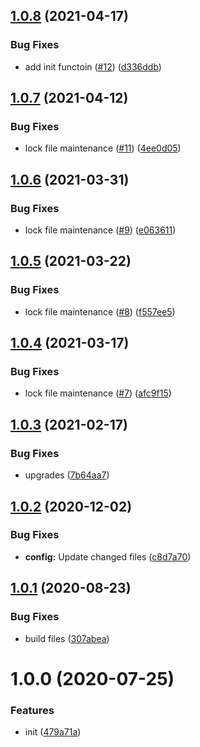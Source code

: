 ## [1.0.8](https://github.com/dword-design/vuex-entities-plugin-initial-data/compare/v1.0.7...v1.0.8) (2021-04-17)


### Bug Fixes

* add init functoin ([#12](https://github.com/dword-design/vuex-entities-plugin-initial-data/issues/12)) ([d336ddb](https://github.com/dword-design/vuex-entities-plugin-initial-data/commit/d336ddbc300236533b1ec256fe886f19c499a38e))

## [1.0.7](https://github.com/dword-design/vuex-entities-plugin-initial-data/compare/v1.0.6...v1.0.7) (2021-04-12)


### Bug Fixes

* lock file maintenance ([#11](https://github.com/dword-design/vuex-entities-plugin-initial-data/issues/11)) ([4ee0d05](https://github.com/dword-design/vuex-entities-plugin-initial-data/commit/4ee0d05ca6642343534c7b10227b74fbd4b7eab7))

## [1.0.6](https://github.com/dword-design/vuex-entities-plugin-initial-data/compare/v1.0.5...v1.0.6) (2021-03-31)


### Bug Fixes

* lock file maintenance ([#9](https://github.com/dword-design/vuex-entities-plugin-initial-data/issues/9)) ([e063611](https://github.com/dword-design/vuex-entities-plugin-initial-data/commit/e0636113eb87ba4728271cfe9386b3f8b9bb67f3))

## [1.0.5](https://github.com/dword-design/vuex-entities-plugin-initial-data/compare/v1.0.4...v1.0.5) (2021-03-22)


### Bug Fixes

* lock file maintenance ([#8](https://github.com/dword-design/vuex-entities-plugin-initial-data/issues/8)) ([f557ee5](https://github.com/dword-design/vuex-entities-plugin-initial-data/commit/f557ee5de618a3107db8d78658e6a55a99944b4c))

## [1.0.4](https://github.com/dword-design/vuex-entities-plugin-initial-data/compare/v1.0.3...v1.0.4) (2021-03-17)


### Bug Fixes

* lock file maintenance ([#7](https://github.com/dword-design/vuex-entities-plugin-initial-data/issues/7)) ([afc9f15](https://github.com/dword-design/vuex-entities-plugin-initial-data/commit/afc9f15cef64463581a4e3f48a2d125b3a5627bd))

## [1.0.3](https://github.com/dword-design/vuex-entities-plugin-initial-data/compare/v1.0.2...v1.0.3) (2021-02-17)


### Bug Fixes

* upgrades ([7b64aa7](https://github.com/dword-design/vuex-entities-plugin-initial-data/commit/7b64aa7d9ab8855677bb6842ad0b270b50a4e7f2))

## [1.0.2](https://github.com/dword-design/vuex-entities-plugin-initial-data/compare/v1.0.1...v1.0.2) (2020-12-02)


### Bug Fixes

* **config:** Update changed files ([c8d7a70](https://github.com/dword-design/vuex-entities-plugin-initial-data/commit/c8d7a708547b434416c08d8120fa4cb360cf5543))

## [1.0.1](https://github.com/dword-design/vuex-entities-plugin-initial-data/compare/v1.0.0...v1.0.1) (2020-08-23)


### Bug Fixes

* build files ([307abea](https://github.com/dword-design/vuex-entities-plugin-initial-data/commit/307abea8cb5034f9897c2a4ac76813063a3da650))

# 1.0.0 (2020-07-25)


### Features

* init ([479a71a](https://github.com/dword-design/vuex-entities-plugin-initial-data/commit/479a71a17dc4765eba1c514978a09ecda1b41a26))
